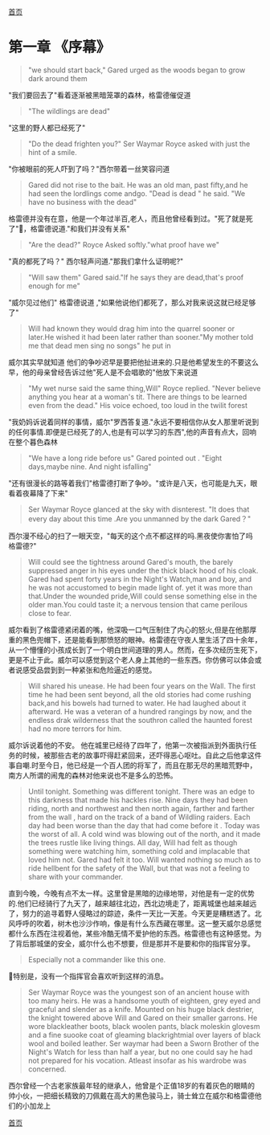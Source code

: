 

 [首页](./README.md)
# 第一章 《序幕》

> "we should start back," Gared urged as the woods began to grow dark around them

 "我们要回去了"看着逐渐被黑暗笼罩的森林，格雷德催促道

> "The wildlings are dead"

"这里的野人都已经死了"

> "Do the dead frighten you?" Ser Waymar Royce asked with just the hint of a smile.

"你被眼前的死人吓到了吗？"西尔带着一丝笑容问道

> Gared did not rise to the bait. He was an old man, past fifty,and he had seen the lordlings come andgo. "Dead is dead " he said. "We have no business with the dead"

格雷德并没有在意，他是一个年过半百,老人，而且他曾经看到过。"死了就是死了"，格雷德说道."和我们并没有关系"

> "Are the dead?" Royce Asked softly."what proof have we"

"真的都死了吗？" 西尔轻声问道."那我们拿什么证明呢?"

> "Will saw them" Gared said."If he says they are dead,that's proof enough for me"

"威尔见过他们" 格雷德说道 ,"如果他说他们都死了，那么对我来说这就已经足够了"

> Will had known they would drag him into the quarrel sooner or later.He wished it had been later rather than sooner."My mother told me that dead men sing no songs" he put in

威尔其实早就知道 他们的争吵迟早是要把他扯进来的.只是他希望发生的不要这么早，他的母亲曾经告诉过他"死人是不会唱歌的"他放下来说道

> "My wet nurse said the same thing,Will" Royce replied. "Never believe anything you hear at a woman's tit. There are things to be learned even from the dead." His voice echoed, too loud in the twilit forest

"我奶妈诉说着同样的事情，威尔"罗西答复道."永远不要相信你从女人那里听说到的任何事情.即便是已经死了的人,也是有可以学习的东西",他的声音有点大，回响在整个暮色森林

> "We have a long ride before us" Gared pointed out . "Eight days,maybe nine. And night isfalling"

"还有很漫长的路等着我们"格雷德打断了争吵。"或许是八天，也可能是九天，眼看着夜幕降了下来"

> Ser Waymar Royce glanced at the sky with disnterest. "It does that every day about this time .Are you unmanned by the dark Gared？"

西尔漫不经心的扫了一眼天空，"每天的这个点不都这样的吗.黑夜使你害怕了吗 格雷德?"

> Will could see the tightness around Gared's mouth, the barely suppressed anger in his eyes under the thick black hood of his cloak. Gared had spent forty years in the Night's Watch,man and boy, and he was not accustomed to begin made light of. yet it was more than that.Under the wounded pride,Will could sense something else in the older man.You could taste it; a nervous tension that came perilous close to fear.

威尔看到了格雷德紧闭着的嘴，他深吸一口气压制住了内心的怒火,但是在他那厚重的黑色兜帽下，还是能看到那愤怒的眼神。格雷德在守夜人里生活了四十余年，从一个懵懂的小孩成长到了一个明白世间道理的男人。然而，在多次经历生死下，更是不止于此。威尔可以感觉到这个老人身上其他的一些东西。你仿佛可以体会或者说感受品尝到到一种紧张和危险逼近的感觉。

> Will shared his unease. He had been four years on the Wall. The first time he had been sent beyond, all the old stories had come rushing back,and his bowels had turned to water. He had laughed about it afterward. He was a veteran of a hundred rangings by now, and the endless drak wilderness that the southron called the haunted forest had no more terrors for him.

威尔诉说着他的不安。 他在城里已经待了四年了，他第一次被指派到外面执行任务的时候，被那些古老的故事吓得赶紧回来，还吓得恶心呕吐。自此之后他拿这件事自嘲.时至今日，他已经是一个百人团的将军了，而且在那无尽的黑暗荒野中，南方人所谓的闹鬼的森林对他来说也不是多么的恐怖。

> Until tonight. Something was different tonight. There was an edge to this darkness that made his hackles rise. Nine days they had been riding, north and northwest and then north again, farther and farther from the wall , hard on the track of a band of Wildling raiders. Each day had been worse than the day that had come before it . Today was the worst of all. A cold wind was blowing out of the north, and it made the trees rustle like living things. All day, Will had felt as though something were watching him, something cold and implacable that loved him not. Gared had felt it too. Will wanted nothing so much as to ride hellbent for the safety of the Wall, but that was not a feeling to share with your commander.

直到今晚，今晚有点不太一样。这里曾是黑暗的边缘地带，对他是有一定的优势的.他们已经骑行了九天了，越来越往北边，西北边境走了，距离城堡也越来越远了，努力的追寻着野人侵略过的踪迹，条件一天比一天差。今天更是糟糕透了。北风呼呼的吹着，树木也沙沙作响，像是有什么东西藏在哪里。这一整天威尔总感觉都什么东西在注视着他，某些冷酷无情不爱护他的东西。格雷德也有这种感觉。为了背后那城堡的安全，威尔什么也不想要，但是那并不是要和你的指挥官分享。

> Especially not a commander like this one.

特别是，没有一个指挥官会喜欢听到这样的消息。

> Ser Waymar Royce was the youngest son of an ancient house with too many heirs. He was a handsome youth of eighteen, grey eyed and graceful and slender as a knife. Mounted on his huge black destrier, the knight towered above Will and Gared on their smaller garrons. He wore blackleather boots, black woolen pants, black moleskin glovesm and a fine suooke coat of gleaming blackrightmial over layers of black wool and boiled leather. Ser waymar had been a Sworn Brother of the Night's Watch for less than half a year, but no one could say he had not prepared for his vocation. Atleast insofar as his wardrobe was concerned.

西尔曾经一个古老家族最年轻的继承人，他曾是个正值18岁的有着灰色的眼睛的帅小伙，一把细长精致的刀佩戴在高大的黑色骏马上，骑士耸立在威尔和格雷德他们的小加龙上

[首页](./README.md)  
